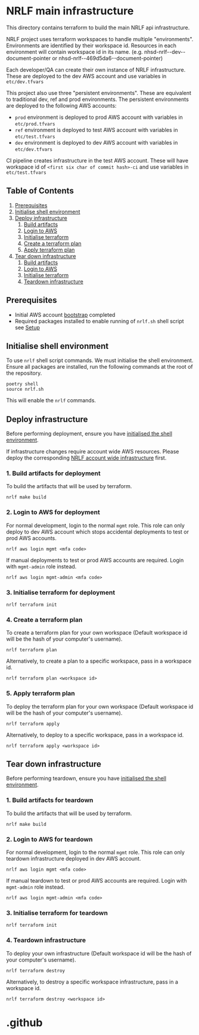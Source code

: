 # NRLF main infrastructure

This directory contains terraform to build the main NRLF api infrastructure.

NRLF project uses terraform workspaces to handle multiple "environments". Environments are identified by their workspace id. Resources in each environment will contain workspace id in its name. (e.g. nhsd-nrlf--dev--document-pointer or nhsd-nrlf--469d5da6--document-pointer)

Each developer/QA can create their own instance of NRLF infrastructure. These are deployed to the dev AWS account and use variables in `etc/dev.tfvars`

This project also use three "persistent environments". These are equivalent to traditional dev, ref and prod environments. The persistent environments are deployed to the following AWS accounts:

- `prod` environment is deployed to prod AWS account with variables in `etc/prod.tfvars`
- `ref` environment is deployed to test AWS account with variables in `etc/test.tfvars`
- `dev` environment is deployed to dev AWS account with variables in `etc/dev.tfvars`

CI pipeline creates infrastructure in the test AWS account. These will have workspace id of `<first six char of commit hash>-ci` and use variables in `etc/test.tfvars`

## Table of Contents

1. [Prerequisites](#prerequisites)
2. [Initialise shell environment](#initialise-shell-environment)
3. [Deploy infrastructure](#deploy-infrastructure)
   1. [Build artifacts](#1-build-artifacts-for-deployment)
   2. [Login to AWS](#2-login-to-aws-for-deployment)
   3. [Initialise terraform](#3-initialise-terraform-for-deployment)
   4. [Create a terraform plan](#4-create-a-terraform-plan)
   5. [Apply terraform plan](#5-apply-terraform-plan)
4. [Tear down infrastructure](#tear-down-infrastructure)
   1. [Build artifacts](#1-build-artifacts-for-teardown)
   2. [Login to AWS](#2-login-to-aws-for-teardown)
   3. [Initialise terraform](#3-initialise-terraform-for-teardown)
   4. [Teardown infrastructure](#4-teardown-infrastructure)

## Prerequisites

- Initial AWS account [bootstrap](../bootstrap/README.md) completed
- Required packages installed to enable running of `nrlf.sh` shell script see [Setup](../../README.md#setup)

## Initialise shell environment

To use `nrlf` shell script commands. We must initialise the shell environment. Ensure all packages are installed, run the following commands at the root of the repository.

```shell
poetry shell
source nrlf.sh
```

This will enable the `nrlf` commands.

## Deploy infrastructure

Before performing deployment, ensure you have [initialised the shell environment](#initialise-shell-environment).

If infrastructure changes require account wide AWS resources. Please deploy the corresponding [NRLF account wide infrastructure](../account-wide-infrastructure/README.md) first.

### 1. Build artifacts for deployment

To build the artifacts that will be used by terraform.

```
nrlf make build
```

### 2. Login to AWS for deployment

For normal development, login to the normal `mgmt` role. This role can only deploy to dev AWS account which stops accidental deployments to test or prod AWS accounts.

```shell
nrlf aws login mgmt <mfa code>
```

If manual deployments to test or prod AWS accounts are required. Login with `mgmt-admin` role instead.

```shell
nrlf aws login mgmt-admin <mfa code>
```

### 3. Initialise terraform for deployment

```shell
nrlf terraform init
```

### 4. Create a terraform plan

To create a terraform plan for your own workspace (Default workspace id will be the hash of your computer's username).

```shell
nrlf terraform plan
```

Alternatively, to create a plan to a specific workspace, pass in a workspace id.

```shell
nrlf terraform plan <workspace id>
```

### 5. Apply terraform plan

To deploy the terraform plan for your own workspace (Default workspace id will be the hash of your computer's username).

```shell
nrlf terraform apply
```

Alternatively, to deploy to a specific workspace, pass in a workspace id.

```shell
nrlf terraform apply <workspace id>
```

## Tear down infrastructure

Before performing teardown, ensure you have [initialised the shell environment](#initialise-shell-environment).

### 1. Build artifacts for teardown

To build the artifacts that will be used by terraform.

```
nrlf make build
```

### 2. Login to AWS for teardown

For normal development, login to the normal `mgmt` role. This role can only teardown infrastructure deployed in dev AWS account.

```shell
nrlf aws login mgmt <mfa code>
```

If manual teardown to test or prod AWS accounts are required. Login with `mgmt-admin` role instead.

```shell
nrlf aws login mgmt-admin <mfa code>
```

### 3. Initialise terraform for teardown

```shell
nrlf terraform init
```

### 4. Teardown infrastructure

To deploy your own infrastructure (Default workspace id will be the hash of your computer's username).

```shell
nrlf terraform destroy
```

Alternatively, to destroy a specific workspace infrastructure, pass in a workspace id.

```shell
nrlf terraform destroy <workspace id>
```
# .github
